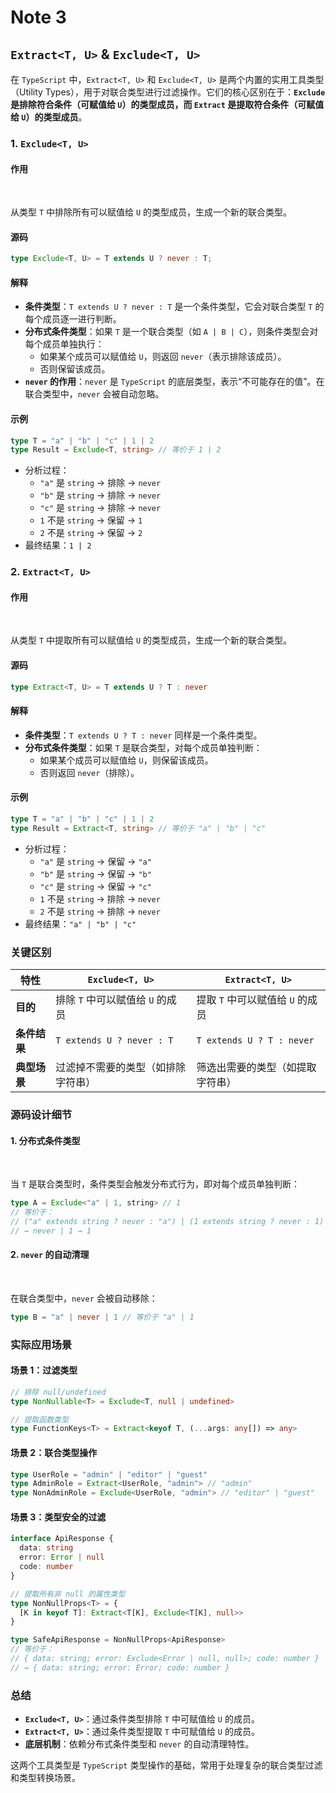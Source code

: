 # Note 3

<BackTop />

## `Extract<T, U>` & `Exclude<T, U>`

在 `TypeScript` 中，`Extract<T, U>` 和 `Exclude<T, U>` 是两个内置的实用工具类型（Utility Types），用于对联合类型进行过滤操作。它们的核心区别在于：**`Exclude` 是排除符合条件（可赋值给 `U`）的类型成员，而 `Extract` 是提取符合条件（可赋值给 `U`）的类型成员**。

### 1. **`Exclude<T, U>`**

#### 作用

<br/>

从类型 `T` 中排除所有可以赋值给 `U` 的类型成员，生成一个新的联合类型。

#### 源码

```ts
type Exclude<T, U> = T extends U ? never : T;
```

#### 解释

- **条件类型**：`T extends U ? never : T` 是一个条件类型，它会对联合类型 `T` 的每个成员逐一进行判断。
- **分布式条件类型**：如果 `T` 是一个联合类型（如 `A | B | C`），则条件类型会对每个成员单独执行：
  - 如果某个成员可以赋值给 `U`，则返回 `never`（表示排除该成员）。
  - 否则保留该成员。
- **`never` 的作用**：`never` 是 `TypeScript` 的底层类型，表示“不可能存在的值”。在联合类型中，`never` 会被自动忽略。

#### 示例

```ts
type T = "a" | "b" | "c" | 1 | 2
type Result = Exclude<T, string> // 等价于 1 | 2
```

- 分析过程：
  - `"a"` 是 `string` → 排除 → `never`
  - `"b"` 是 `string` → 排除 → `never`
  - `"c"` 是 `string` → 排除 → `never`
  - `1` 不是 `string` → 保留 → `1`
  - `2` 不是 `string` → 保留 → `2`
- 最终结果：`1 | 2`

### 2. **`Extract<T, U>`**

#### 作用

<br/>

从类型 `T` 中提取所有可以赋值给 `U` 的类型成员，生成一个新的联合类型。

#### 源码

```ts
type Extract<T, U> = T extends U ? T : never
```

#### 解释

- **条件类型**：`T extends U ? T : never` 同样是一个条件类型。
- **分布式条件类型**：如果 `T` 是联合类型，对每个成员单独判断：
  - 如果某个成员可以赋值给 `U`，则保留该成员。
  - 否则返回 `never`（排除）。

#### 示例

```ts
type T = "a" | "b" | "c" | 1 | 2
type Result = Extract<T, string> // 等价于 "a" | "b" | "c"
```

- 分析过程：
  - `"a"` 是 `string` → 保留 → `"a"`
  - `"b"` 是 `string` → 保留 → `"b"`
  - `"c"` 是 `string` → 保留 → `"c"`
  - `1` 不是 `string` → 排除 → `never`
  - `2` 不是 `string` → 排除 → `never`
- 最终结果：`"a" | "b" | "c"`

### 关键区别

| 特性 | `Exclude<T, U>` | `Extract<T, U>` |
|--|--|--|
| **目的** | 排除 `T` 中可以赋值给 `U` 的成员 | 提取 `T` 中可以赋值给 `U` 的成员 |
| **条件结果** | `T extends U ? never : T` | `T extends U ? T : never` |
| **典型场景** | 过滤掉不需要的类型（如排除字符串）| 筛选出需要的类型（如提取字符串）|

### 源码设计细节

#### 1. **分布式条件类型**

<br/>

当 `T` 是联合类型时，条件类型会触发分布式行为，即对每个成员单独判断：

```ts
type A = Exclude<"a" | 1, string> // 1
// 等价于：
// ("a" extends string ? never : "a") | (1 extends string ? never : 1)
// → never | 1 → 1
```

#### 2. `never` 的自动清理

<br/>

在联合类型中，`never` 会被自动移除：

```ts
type B = "a" | never | 1 // 等价于 "a" | 1
```

### 实际应用场景

#### 场景 1：过滤类型

```ts
// 排除 null/undefined
type NonNullable<T> = Exclude<T, null | undefined>

// 提取函数类型
type FunctionKeys<T> = Extract<keyof T, (...args: any[]) => any>
```

#### 场景 2：联合类型操作

```ts
type UserRole = "admin" | "editor" | "guest"
type AdminRole = Extract<UserRole, "admin"> // "admin"
type NonAdminRole = Exclude<UserRole, "admin"> // "editor" | "guest"
```

#### 场景 3：类型安全的过滤

```ts
interface ApiResponse {
  data: string
  error: Error | null
  code: number
}

// 提取所有非 null 的属性类型
type NonNullProps<T> = {
  [K in keyof T]: Extract<T[K], Exclude<T[K], null>>
}

type SafeApiResponse = NonNullProps<ApiResponse>
// 等价于：
// { data: string; error: Exclude<Error | null, null>; code: number }
// → { data: string; error: Error; code: number }
```

### 总结

- **`Exclude<T, U>`**：通过条件类型排除 `T` 中可赋值给 `U` 的成员。
- **`Extract<T, U>`**：通过条件类型提取 `T` 中可赋值给 `U` 的成员。
- **底层机制**：依赖分布式条件类型和 `never` 的自动清理特性。

这两个工具类型是 `TypeScript` 类型操作的基础，常用于处理复杂的联合类型过滤和类型转换场景。
